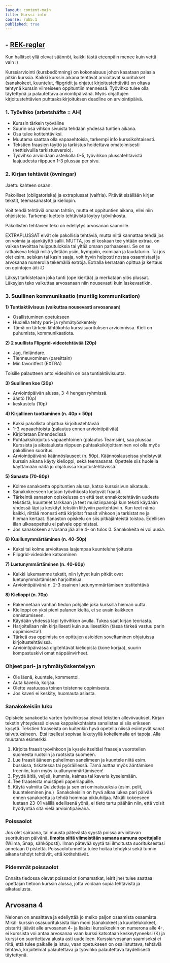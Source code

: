 ```yaml
---
layout: content-main
title: Kurssi-info
course: rub5.1
published: true
---
```

## - [REK-regler](/media/rub5/REK_regler.pdf)

Kun hallitset yllä olevat säännöt, kaikki tästä eteenpäin menee kuin vettä vain :)

Kurssiarviointi (kursbedömning) on kokonaisuus johon kasataan palasia pitkin kurssia. Kaikki kurssin aikana tehtävät arvioitavat suoritukset (sanakokeet, kuuntelut, flipgridit ja ohjatut kirjoitustehtävät) on oltava tehtynä kurssin viimeiseen oppituntiin mennessä. Työvihko tulee olla täytettynä ja palautettava arviointipäivänä. Myös ohjattujen kirjoitustehtävien puhtaaksikirjoituksen deadline on arviointipäivä.

### 1. Työvihko (arbetshäfte = AH)

- Kurssin tärkein työväline
- Suurin osa vihkon sivuista tehdään yhdessä tuntien aikana.
- Osa tulee kotitehtäviksi.
- Muutama saattaa olla vapaaehtoisia, tarkempi info kurssikohtaisesti.
- Tekstien fraasien täyttö ja tarkistus hoidettava omatoimisesti (nettisivuilla tarkistusversio).
- Työvihko arvioidaan asteikolla  0-5, työvihkon plussatehtävistä laajuudesta riippuen 1-3 plussaa per sivu.


### 2. Kirjan tehtävät (övningar)

Jaettu kahteen osaan:

Pakolliset (obligatoriska) ja extraplussat (valfria). Pitävät sisällään kirjan tekstit, teemasanastot,ja  kieliopin.

Voit tehdä tehtäviä omaan tahtiin, mutta et oppituntien aikana, ellei niin ohjeisteta. Tarkempi luettelo tehtävistä löytyy työvihkosta.

Pakollisten tehtävien teko on edellytys arvosanan saannille. 

EXTRAPLUSSAT eivät ole pakollisia tehtäviä, mutta niitä kannattaa tehdä jos on voimia ja ajankäyttö sallii. MUTTA, jos ei koskaan tee yhtään extraa, on vaikea tavoittaa huipputuloksia tai yltää omaan parhaaseesi. Se on se ratkaiseva tekijä millä ylletään ysiin, kymppiin, eximiaan ja laudaturiin. Tai jos olet esim. seiskan tai kasin saaja, voit hyvin helposti nostaa osaamistasi ja arvosanaa numerolla tekemällä extroja. Extralla kerrataan opittua ja kertaus on opintojen äiti :D

Läksyt tarkistetaan joka tunti (ope kiertää) ja merkataan ylös plussat. Läksyjen teko vaikuttaa arvosanaan niin nousevasti kuin laskevastikin.

### 3. Suullinen kommunikaatio (muntlig kommunikation)

**1) Tuntiaktiivisuus (vaikuttaa nousevasti arvosanaan**)

- Osallistuminen opetukseen
- Huolella tehty pari- ja ryhmätyöskentely
- Tämä on tärkein lähtökohta kurssisuorituksen arvioinnissa. Kieli on puhumista, kommunikaatiota.


**2) 2 suullista Flipgrid-videotehtävää (20p)**

- Jag, finländare.
- Tienneuvominen (pareittain)
- Min favoritfest (EXTRA)

Toisille palautteen anto videoihin on osa tuntiaktiivisuutta.

**3) Suullinen koe (20p)**

- Arviointipäivän alussa, 3-4 hengen ryhmissä. 
- ääntö (10p)
- keskustelu (10p)


**4) Kirjallinen tuottaminen (n. 40p + 50p)**

- Kaksi pakollista ohjattua kirjoitustehtävää
- 1-3 vapaaehtoista (palautus ennen arviointipäivää)
- Kirjoitetaan Emendedissä
- Puhtaaksikirjoitus vapaaehtoinen (palautus Teamsiin), saa plussaa. Kurssista ja aikataulusta riippuen puhtaaksikirjoittaminen voi olla myös pakollinen suoritus.
- Arviointipäivänä käännöslauseet (n. 50p). Käännöslauseissa yhdistyvät kurssin aikana käyty kielioppi, sekä teemasanat. Opettele siis huolella käyttämään näitä jo ohjatuissa kirjoitustehtävissä.

**5) Sanasto (70-80p)**

- Kolme sanakoetta oppituntien alussa, katso kurssisivun aikataulu.
- Sanakokeeseen luetaan työvihkosta löytyvät fraasit. 
- Tärkeintä sanaston opiskelussa on että teet ennakkotehtävän uudesta tekstistä, kuuntelet tarkkaan ja teet muistiinpanoja kun teksti käydään yhdessä läpi ja keskityt tekstiin liittyviin paritehtäviin. Kun teet nämä kaikki, riittää monesti että kirjoitat fraasit vihkoon ja tarkistat ne ja hieman kertaat. Sanaston opiskelu on siis pitkäjänteistä toistoa. Edellisen illan ulkoaopettelu ei palvele oppimistasi.
- Jos sanakokeen arvosana jää alle 4- on tulos 0. Sanakokeita ei voi uusia. 

**6) Kuullunymmärtäminen (n. 40-50p)**

- Kaksi tai kolme arvioitavaa laajempaa kuunteluharjoitusta
- Flipgrid-videoiden katsominen


**7) Luetunymmärtäminen (n. 40-60p)**

- Kaikki lukemamme tekstit, niin lyhyet kuin pitkät ovat luetunymmärtämisen harjoittelua.
- Arviointipäivänä n. 2-3 osainen luetunymmärtämisen testitehtävä

**8) Kielioppi (n. 70p)**

- Rakennetaan vanhan tiedon pohjalle joka kurssilla hieman uutta.
- Kielioppi on yksi pieni palanen kieltä, ei se avain kaikkeen onnistumiseen.
- Käydään yhdessä läpi työvihkon avulla. Tukea saat kirjan teoriasta.
- Harjoitellaan niin kirjallisesti kuin suullisestikin (tässä tärkeä vastuu parin oppimisesta!).
- Tärkeä osa oppimista on opittujen asioiden soveltaminen ohjatuissa kirjoitustehtävissä.
- Arviointipäivässä digitehtävät kieliopista (kone korjaa), suurin kompastuskivi omat näppäinvirheet.

### Ohjeet pari- ja ryhmätyöskentelyyn

- Ole läsnä, kuuntele, kommentoi.
- Auta kaveria, korjaa.
- Olette vastuussa toinen toistenne oppimisesta.
- Jos kaveri ei keskity, huomauta asiasta.

### Sanakokeisiin luku

Opiskele sanakoetta varten työvihkossa olevat tekstien alleviivaukset. Kirjan
tekstin yhteydessä olevaa kappalekohtaista sanalistaa ei siis erikseen kysytä. Tekstien
fraaseista on kuitenkin hyvä opetella niissä esiintyvät sanat taivutuksineen.
​
Etsi itsellesi sopivaa lukutyyliä kokeilemalla eri tapoja. Alla muutama esimerkki:
​
1. Kirjoita fraasit työvihkoon ja kysele itseltäsi fraaseja vuorotellen suomesta
ruotsiin ja ruotsista suomeen.
2. Lue fraasit ääneen puhelimen sanelimeen ja kuuntele niitä esim. bussissa,
tiskatessa tai pyöräillessä. Tämä auttaa myös ääntämisen treeniin, kuin myös kuullunymmärtämiseen!
3. Pyydä äitiä, veljeä, kummia, kaimaa tai kaveria kyselemään.
4. Tee fraaseista muistipeli paperilapuille.
5. Käytä valmiita Quizletteja ja sen eri ominaisuuksia (esim. pelit, kuunteleminen jne.)
​
Sanakokeisiin on hyvä alkaa lukea pari päivää ennen sanakoetta ja tehdä hommaa
pikkuhiljaa. Mikäli kokeeseen luetaan 23-01 välillä edellisenä yönä, ei tieto
tartu päähän niin, että voisit hyödyntää sitä vielä arviointipäivänä.
​

### Poissaolot
Jos olet sairaana, tai muusta pätevästä syystä poissa arvioitavan suorituksen päivänä, **ilmoita siitä viimeistään samana aamuna opettajalle** (Wilma, Snap, sähköposti). Ilman pätevää syytä tai ilmoitusta suorituksestasi annetaan 0 pistettä. Poissaolotunneilta tulee hoitaa tehdyksi sekä tunnin aikana tehdyt tehtävät, että kotitehtävät.
​
### Pidemmät poissaolot
Ennalta tiedossa olevat poissaolot (lomamatkat, leirit jne) tulee saattaa opettajan tietoon kurssin alussa, jotta voidaan sopia tehtävistä ja aikataulusta.

## Arvosana 4
Nelonen on ansaittava ja edellyttää jo melko paljon osaamista osaamista. Mikäli kurssin
osasuorituksista liian moni (sanakokeet ja kuuntelukokeet, pistarit) jäävät alle arvosanan 4- ja lisäksi kurssikoekin on numerona alle 4-, ei kurssista voi antaa arvosanaa vaan kurssi katsotaan keskeytyneeksi (K) ja kurssi on suoritettava alusta asti uudelleen. Kurssiarvosanan saamiseksi ei riitä, että tulee paikalle ja istuu, vaan opetukseen on osallistuttava, tehtäviä tehtävä, kirjoitelmat palautettava ja työvihko palautettava täydellisesti täytettynä.


